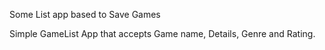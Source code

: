 Some List app based to Save Games

Simple GameList App that accepts Game name, Details, Genre and Rating.
